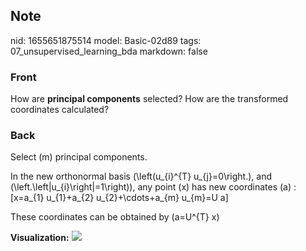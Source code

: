 ## Note
nid: 1655651875514
model: Basic-02d89
tags: 07_unsupervised_learning_bda
markdown: false

### Front
How are <b>principal components</b> selected? How are the transformed coordinates calculated?

### Back
Select \(m\) principal components.

In the new orthonormal basis \(\left(u_{i}^{T} u_{j}=0\right.\), and \(\left.\left\|u_{i}\right\|=1\right)\), any point \(x\) has new coordinates \(a\) :
\[x=a_{1} u_{1}+a_{2} u_{2}+\cdots+a_{m} u_{m}=U a\]

These coordinates can be obtained by \(a=U^{T} x\)

<b>Visualization:</b>
<img src="15554174747084_pca3_1.png">
